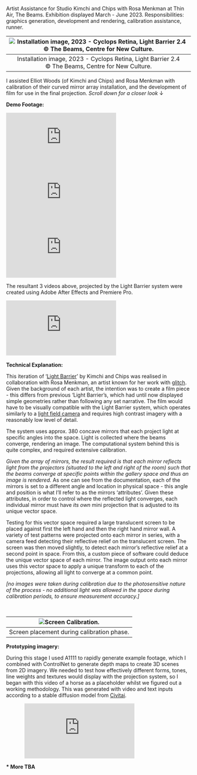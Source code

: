 Artist Assistance for Studio Kimchi and Chips with Rosa Menkman at Thin Air, The Beams. Exhibition displayed March - June 2023. Responsibilities: graphics generation, development and rendering, calibration assistance, runner.

<div class="mkd_img"> 

|![Installation image, 2023 - Cyclops Retina, Light Barrier 2.4 © The Beams, Centre for New Culture. ](/images/1.webp)|
|:--:| 
|Installation image, 2023 - Cyclops Retina, Light Barrier 2.4 © The Beams, Centre for New Culture.|

</div>

I assisted Elliot Woods (of Kimchi and Chips) and Rosa Menkman with calibration of their curved mirror array installation, and the development of film for use in the final projection. <i>Scroll down for a closer look</i> ↓

<b>Demo Footage:</b>
<div class="video_container">
    <div class="video_flexbox">
        <iframe title="vimeo-player" src="https://player.vimeo.com/video/816548874?h=6d825b4d47" class="v_video" frameborder="0" allowfullscreen></iframe> 
        <iframe title="vimeo-player" src="https://player.vimeo.com/video/816548733?h=7d4a7fa1a5" class="v_video" frameborder="0" allowfullscreen></iframe>
        <iframe title="vimeo-player" src="https://player.vimeo.com/video/816549516?h=1e880343c9" class="v_video" frameborder="0" allowfullscreen></iframe>
        <p> The resultant 3 videos above, projected by the Light Barrier system were created using Adobe After Effects and Premiere Pro. </p>
    </div> 
    <iframe title="vimeo-player" src="https://player.vimeo.com/video/816545499?h=5dbbfdc168" class="h_video" frameborder="0" allowfullscreen></iframe> 
</div>
<br>
<b>Technical Explanation:</b>

This iteration of ‘[Light Barrier](https://www.kimchiandchips.com/works/lightbarrier/)’ by Kimchi and Chips was realised in collaboration with Rosa Menkman, an artist known for her work with [glitch](https://beyondresolution.info/PORTFOLIO). Given the background of each artist, the intention was to create a film piece - this differs from previous ‘Light Barrier’s, which had until now displayed simple geometries rather than following any set narrative. The film would have to be visually compatible with the Light Barrier system, which operates similarly to a [light field camera](https://en.wikipedia.org/wiki/Light_field_camera) and requires high contrast imagery with a reasonably low level of detail. 

The system uses approx. 380 concave mirrors that each project light at specific angles into the space. Light is collected where the beams converge, rendering an image. The computational system behind this is quite complex, and required extensive calibration. 

<i>Given the array of mirrors, the result required is that each mirror reflects light from the projectors (situated to the left and right of the room) such that the beams converge at specific points within the gallery space and thus an image is rendered.</i> As one can see from the documentation, each of the mirrors is set to a different angle and location in physical space - this angle and position is what I’ll refer to as the mirrors ‘attributes’. Given these attributes, in order to control where the reflected light converges, each individual mirror must have *its* *own* mini projection that is adjusted to its unique vector space. 

Testing for this vector space required a large translucent screen to be placed against first the left hand and then the right hand mirror wall. A variety of test patterns were projected onto each mirror in series, with a camera feed detecting their reflective relief on the translucent screen. The screen was then moved slightly, to detect each mirror’s reflective relief at a second point in space. From this, a custom piece of software could deduce the unique vector space of each mirror. The image output onto each mirror uses this vector space to apply a unique transform to each of the projections, allowing all light to converge at a common point.

*[no images were taken during calibration due to the photosensitive nature of the process - no additional light was allowed in the space during calibration periods, to ensure measurement accuracy.]*  
  
<br />

<div class="mkd_img"> 

|![Screen Calibration.](/images/articles/calibration_1.jpg)|
|:--:| 
|Screen placement during calibration phase.|

</div>

<b>Prototyping imagery:</b>

During this stage I used A1111 to rapidly generate example footage, which I combined with ControlNet to generate depth maps to create 3D scenes from 2D imagery. We needed to test how effectively different forms, tones, line weights and textures would display with the projection system, so I began with this video of a horse as a placeholder whilst we figured out a working methodology. This was generated with video and text inputs according to a stable diffusion model from [Civitai](https://civitai.com/).

<div class="video_container" style="width: 80%; margin-left: auto; margin-right: auto;">
    <iframe title="vimeo-player" src="https://player.vimeo.com/video/816643639?h=ea765e4aea" class="h_video" frameborder="0" allowfullscreen></iframe> 
</div>

<b>* More TBA</b>